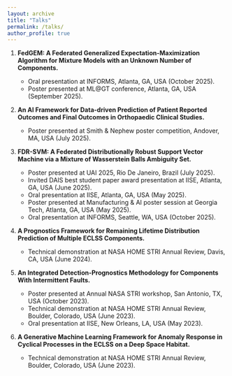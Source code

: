 ```yaml
---
layout: archive
title: "Talks"
permalink: /talks/
author_profile: true
---
```


1) **FedGEM: A Federated Generalized Expectation-Maximization Algorithm for Mixture Models with an Unknown Number of Components.**  
   - Oral presentation at INFORMS, Atlanta, GA, USA (October 2025).  
   - Poster presented at ML@GT conference, Atlanta, GA, USA (September 2025).  

2) **An AI Framework for Data-driven Prediction of Patient Reported Outcomes and Final Outcomes in Orthopaedic Clinical Studies.**  
   - Poster presented at Smith & Nephew poster competition, Andover, MA, USA (July 2025).

3) **FDR-SVM: A Federated Distributionally Robust Support Vector Machine via a Mixture of Wasserstein Balls Ambiguity Set.**  
   - Poster presented at UAI 2025, Rio De Janeiro, Brazil (July 2025).  
   - Invited DAIS best student paper award presentation at IISE, Atlanta, GA, USA (June 2025).  
   - Oral presentation at IISE, Atlanta, GA, USA (May 2025).  
   - Poster presented at Manufacturing & AI poster session at Georgia Tech, Atlanta, GA, USA (May 2025).  
   - Oral presentation at INFORMS, Seattle, WA, USA (October 2025).

4) **A Prognostics Framework for Remaining Lifetime Distribution Prediction of Multiple ECLSS Components.**  
   - Technical demonstration at NASA HOME STRI Annual Review, Davis, CA, USA (June 2024).

5) **An Integrated Detection-Prognostics Methodology for Components With Intermittent Faults.**  
   - Poster presented at Annual NASA STRI workshop, San Antonio, TX, USA (October 2023).  
   - Technical demonstration at NASA HOME STRI Annual Review, Boulder, Colorado, USA (June 2023).  
   - Oral presentation at IISE, New Orleans, LA, USA (May 2023).

6) **A Generative Machine Learning Framework for Anomaly Response in Cyclical Processes in the ECLSS on a Deep Space Habitat.**  
   - Technical demonstration at NASA HOME STRI Annual Review, Boulder, Colorado, USA (June 2023).

